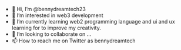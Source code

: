 - 👋 Hi, I’m @bennydreamtech23
- 👀 I’m interested in web3 development
- 🌱 I’m currently learning web2 programming language and ui and ux learning for to improve my creativity.
- 💞️ I’m looking to collaborate on ...
- 📫 How to reach me on Twitter as bennydreamtech

<!---
bennydreamtech23/bennydreamtPaw a ✨ special ✨ repository because its `README.md` (this file) appears on your GitHub profile.
You can click the Preview link to take a look at your changes.
--->
